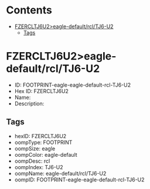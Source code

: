 



Contents
========

* [FZERCLTJ6U2>eagle-default/rcl/TJ6-U2](#fzercltj6u2eagle-defaultrcltj6-u2)
	* [Tags](#tags)

# FZERCLTJ6U2>eagle-default/rcl/TJ6-U2

- ID: FOOTPRINT-eagle-eagle-default-rcl-TJ6-U2
- Hex ID: FZERCLTJ6U2
- Name: 
- Description: 

## Tags

- hexID: FZERCLTJ6U2
- oompType: FOOTPRINT
- oompSize: eagle
- oompColor: eagle-default
- oompDesc: rcl
- oompIndex: TJ6-U2
- oompName: eagle-default/rcl/TJ6-U2
- oompID: FOOTPRINT-eagle-eagle-default-rcl-TJ6-U2
